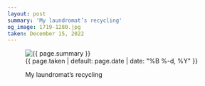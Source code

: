 ```yaml
---
layout: post
summary: 'My laundromat’s recycling'
og_image: 1719-1280.jpg
taken: December 15, 2022
---
```


<figure class="post">
 <img alt="{{ page.summary }}" sizes="(min-width: 700px) 50vw, calc(100vw - 2rem)" src="{{ site.assets_url }}/1719-640.jpg" srcset="{{ site.assets_url }}/1719-320.jpg 320w, {{ site.assets_url }}/1719-640.jpg 640w, {{ site.assets_url }}/1719-960.jpg 960w, {{ site.assets_url }}/1719-1280.jpg 1280w"/>
 <figcaption>
  <time>
   {{ page.taken | default: page.date | date: "%B %-d, %Y" }}
  </time>
  <p>
   My laundromat’s recycling
  </p>
 </figcaption>
</figure>
